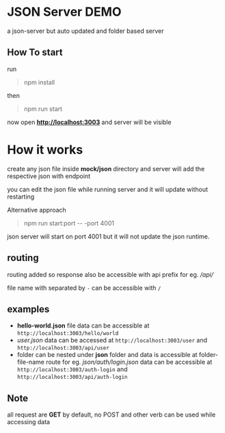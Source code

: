 # JSON Server DEMO

a json-server but auto updated and folder based server

## How To start

run

> npm install

then

> npm run start

now open **<http://localhost:3003>** and server will be visible

# How it works

create any json file inside **mock/json** directory and server will add the respective json with endpoint

you can edit the json file while running server and it will update without restarting

Alternative approach

> npm run start:port -- -port 4001

json server will start on port 4001 but it will not update the json runtime.

## routing

routing added so response also be accessible with api prefix for eg. _/api/<file-name>_

file name with separated by `-` can be accessible with `/`

## examples

- **hello-world.json** file data can be accessible at `http://localhost:3003/hello/world`
- _user.json_ data can be accessed at `http://localhost:3003/user` and `http://localhost:3003/api/user`
- folder can be nested under **json** folder and data is accessible at folder-file-name route
  for eg. _json/auth/login.json_ data can be accessible at
  `http://localhost:3003/auth-login` and `http://localhost:3003/api/auth-login`

## Note

all request are **GET** by default, no POST and other verb can be used while accessing data
